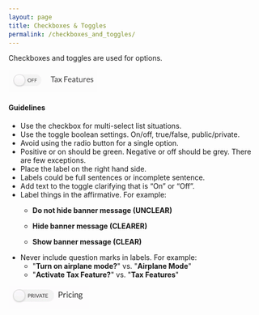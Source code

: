 ```yaml
---
layout: page
title: Checkboxes & Toggles
permalink: /checkboxes_and_toggles/
---
```


Checkboxes and toggles are used for options.

![toggle](/images/toggle-tax-features.gif)

#### Guidelines

- Use the checkbox for multi-select list situations.
- Use the toggle boolean settings. On/off, true/false, public/private.
- Avoid using the radio button for a single option.
- Positive or on should be green. Negative or off should be grey. There are few exceptions.
- Place the label on the right hand side.
- Labels could be full sentences or incomplete sentence.
- Add text to the toggle clarifying that is “On” or “Off”.
- Label things in the affirmative. For example:
  - **Do not hide banner message (UNCLEAR)**
  - **Hide banner message (CLEARER)**

  - **Show banner message (CLEAR)**
- Never include question marks in labels. For example:
  - "**Turn on airplane mode?**" vs. "**Airplane Mode**"
  - "**Activate Tax Feature?**" vs. "**Tax Features**"

![image](/images/toggle-price.gif)


